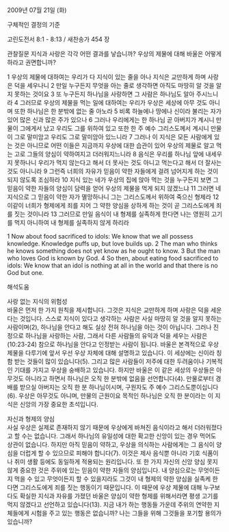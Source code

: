 2009년 07월 21일 (화)

구체적인 결정의 기준



고린도전서 8:1 - 8:13 / 새찬송가 454 장


관찰질문
지식과 사랑은 각각 어떤 결과를 낳습니까?
우상의 제물에 대해 바울은 어떻게 하라고 권면합니까?

1 우상의 제물에 대하여는 우리가 다 지식이 있는 줄을 아나 지식은 교만하게 하며 사랑은 덕을 세우나니 2 만일 누구든지 무엇을 아는 줄로 생각하면 아직도 마땅히 알 것을 알지 못하는 것이요 3 또 누구든지 하나님을 사랑하면 그 사람은 하나님도 알아 주시느니라 4 그러므로 우상의 제물을 먹는 일에 대하여는 우리가 우상은 세상에 아무 것도 아니며 또한 하나님은 한 분밖에 없는 줄 아노라 5 비록 하늘에나 땅에나 신이라 불리는 자가 있어 많은 신과 많은 주가 있으나 6 그러나 우리에게는 한 하나님 곧 아버지가 계시니 만물이 그에게서 났고 우리도 그를 위하여 있고 또한 한 주 예수 그리스도께서 계시니 만물이 그로 말미암고 우리도 그로 말미암아 있느니라 7 그러나 이 지식은 모든 사람에게 있는 것은 아니므로 어떤 이들은 지금까지 우상에 대한 습관이 있어 우상의 제물로 알고 먹는 고로 그들의 양심이 약하여지고 더러워지느니라 8 음식은 우리를 하나님 앞에 내세우지 못하나니 우리가 먹지 않는다고 해서 더 못사는 것도 아니고 먹는다고 해서 더 잘사는 것도 아니니라 9 그런즉 너희의 자유가 믿음이 약한 자들에게 걸려 넘어지게 하는 것이 되지 않도록 조심하라 10 지식 있는 네가 우상의 집에 앉아 먹는 것을 누구든지 보면 그 믿음이 약한 자들의 양심이 담력을 얻어 우상의 제물을 먹게 되지 않겠느냐 11 그러면 네 지식으로 그 믿음이 약한 자가 멸망하나니 그는 그리스도께서 위하여 죽으신 형제라 12 이같이 너희가 형제에게 죄를 지어 그 약한 양심을 상하게 하는 것이 곧 그리스도에게 죄를 짓는 것이니라 13 그러므로 만일 음식이 내 형제를 실족하게 한다면 나는 영원히 고기를 먹지 아니하여 내 형제를 실족하지 않게 하리라 

1 Now about food sacrificed to idols: We know that we all possess knowledge. Knowledge puffs up, but love builds up. 2 The man who thinks he knows something does not yet know as he ought to know. 3 But the man who loves God is known by God. 4 So then, about eating food sacrificed to idols: We know that an idol is nothing at all in the world and that there is no God but one.

해석도움





사랑 없는 지식의 위험성  
바울은 먼저 한 가지 원칙을 제시합니다. 그것은 지식은 교만하게 하며 사랑은 덕을 세운다는 것입니다. 스스로 지식이 있다고 생각하는 사람은 사실 마땅히 알 것을 알지 못하는 사람이며(2), 하나님을 안다고 해도 실상 전혀 하나님을 아는 것이 아닙니다. 그러나 진정으로 하나님을 사랑하는 사람, 그래서 다른 사람들의 유익과 덕을 세우는 사람은(10:23-24) 참으로 하나님을 안다고 인정받는 사람이 됩니다. 바울은 본격적으로 우상 제물을 다루기에 앞서 우선 우상 자체에 대해 설명하고 있습니다. 이 세상에는 신이라 칭함 받는 것들이 많이 있습니다(5). 그리고 많은 사람들이 저주에 대한 두려움이나 기복적인 기대를 가지고 우상을 숭배하고 있습니다. 하지만 바울은 이 같은 세상의 우상들은 아무것도 아니라고 하면서 하나님은 오직 한 분밖에 없음을 선언합니다(4). 만물로부터 경배를 받으실 아버지는 오직 한 분 하나님이시며, 구원자도 주 예수 그리스도뿐이십니다(6). 우상은 아무것도 아니며, 만물의 근원이요 목적인 하나님은 오직 한 분이라는 이 지식은 신앙의 가장 중요한 초석입니다.         

자신과 형제의 양심  
사실 우상은 실제로 존재하지 않기 때문에 우상에게 바쳐진 음식이라고 해서 더러워졌다고 할 수는 없습니다. 그래서 하나님의 유일성에 대한 확고한 신앙이 있는 경우 먹어도 상관이 없습니다. 하지만 아직 믿음이 약하고, 우상을 의식하는 사람에게는 그 음식이 양심을 더럽게 할 수 있으므로 피해야 합니다(7). 이것은 제사 음식뿐 아니라 기호 식품이나 취미 생활 등에도 동일하게 적용되는 원리입니다. 또 한 가지 자신의 신앙 양심 못지않게 중요한 것은 주위에 있는 믿음이 약한 자들의 양심입니다. 내 양심으로는 무엇이든지 먹을 수 있고 무엇이든지 할 수 있을지라도 그것이 내 형제의 약한 양심을 실족케 한다면 그리스도에게 죄를 짓는 행동이기 때문입니다. 이 때문에 우상 제물에 대해 누구보다도 확실한 지식과 자유를 가졌던 바울은 양심이 약한 형제를 위해서라면 평생 고기를 먹지 않겠다고 선언하고 있습니다(13). 지금 내가 하는 행동들 가운데 주위의 연약한 지체들에게 시험을 주고 있는 행동은 없습니까? 나는 그들을 위해 그것들을 포기할 용의가 있습니까?